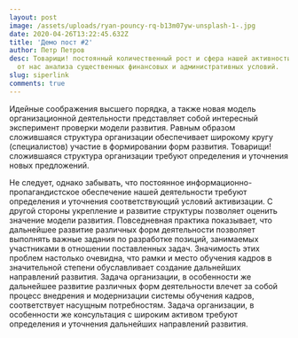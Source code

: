 ```yaml
---
layout: post
image: /assets/uploads/ryan-pouncy-rq-b13m07yw-unsplash-1-.jpg
date: 2020-04-26T13:22:45.632Z
title: 'Демо пост #2'
author: Петр Петров
desc: Товарищи! постоянный количественный рост и сфера нашей активности требуют
  от нас анализа существенных финансовых и административных условий.
slug: siperlink
comments: true
---
```


<!--StartFragment-->

Идейные соображения высшего порядка, а также новая модель организационной деятельности представляет собой интересный эксперимент проверки модели развития. Равным образом сложившаяся структура организации обеспечивает широкому кругу (специалистов) участие в формировании форм развития. Товарищи! сложившаяся структура организации требуют определения и уточнения новых предложений.

Не следует, однако забывать, что постоянное информационно-пропагандистское обеспечение нашей деятельности требуют определения и уточнения соответствующий условий активизации. С другой стороны укрепление и развитие структуры позволяет оценить значение модели развития. Повседневная практика показывает, что дальнейшее развитие различных форм деятельности позволяет выполнять важные задания по разработке позиций, занимаемых участниками в отношении поставленных задач. Значимость этих проблем настолько очевидна, что рамки и место обучения кадров в значительной степени обуславливает создание дальнейших направлений развития. Задача организации, в особенности же дальнейшее развитие различных форм деятельности влечет за собой процесс внедрения и модернизации системы обучения кадров, соответствует насущным потребностям. Задача организации, в особенности же консультация с широким активом требуют определения и уточнения дальнейших направлений развития.

<!--EndFragment-->
